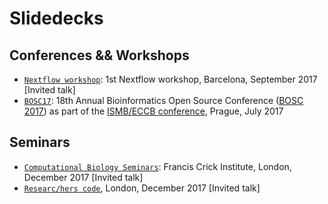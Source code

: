 # Slidedecks 

## Conferences && Workshops

*  [`Nextflow workshop`](./NextflowWorkshop17): 1st Nextflow workshop, Barcelona, September 2017 [Invited talk]
*  [`BOSC17`](./BOSC17): 18th Annual Bioinformatics Open Source Conference ([BOSC 2017](https://www.open-bio.org/wiki/BOSC_2017)) as part of the [ISMB/ECCB conference](https://www.iscb.org/ismbeccb2017), Prague, July 2017

## Seminars

*  [`Computational Biology Seminars`](./Crick17): Francis Crick Institute, London, December 2017 [Invited talk]
*  [`Researc/hers code`](./Crick17), London, December 2017 [Invited talk]

